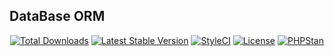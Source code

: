 ## DataBase ORM
<p align="center">
    <a href="https://packagist.org/packages/shoyimoboqulov/php-orm"><img src="https://img.shields.io/packagist/dt/shoyimoboqulov/php-orm" alt="Total Downloads"></a>
    <a href="https://packagist.org/packages/m.rahimi/php-orm"><img src="https://img.shields.io/packagist/v/shoyimoboqulov/php-orm" alt="Latest Stable Version"></a>
    <a href="https://github.styleci.io/repos/433058724?branch=master"><img src="https://github.styleci.io/repos/433058724/shield?branch=master" alt="StyleCI"></a>
    <a href="https://packagist.org/packages/shoyimoboqulov/php-orm"><img src="https://img.shields.io/packagist/l/m.rahimi/astro-orm" alt="License"></a>
    <a href="https://phpstan.org/"><img src="https://img.shields.io/badge/PHPStan-level%206-brightgreen.svg?style=flat" alt="PHPStan"></a>
</p>
